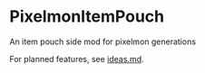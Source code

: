 # PixelmonItemPouch
An item pouch side mod for pixelmon generations

For planned features, see [ideas.md](ideas.md).
